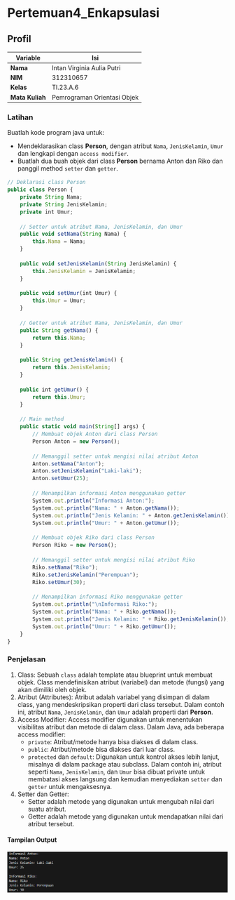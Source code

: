 # Pertemuan4_Enkapsulasi

## Profil
| Variable | Isi |
| -------- | --- |
| **Nama** | Intan Virginia Aulia Putri |
| **NIM** | 312310657 |
| **Kelas** | TI.23.A.6 |
| **Mata Kuliah** | Pemrograman Orientasi Objek |

### Latihan
Buatlah kode program java untuk:
- Mendeklarasikan class **Person**, dengan atribut `Nama`, `JenisKelamin`, `Umur` dan lengkapi dengan `access modifier`.
- Buatlah dua buah objek dari class **Person** bernama Anton dan Riko dan panggil method `setter` dan `getter`.

``` javascript
// Deklarasi class Person
public class Person {
    private String Nama;
    private String JenisKelamin;
    private int Umur;

    // Setter untuk atribut Nama, JenisKelamin, dan Umur
    public void setNama(String Nama) {
        this.Nama = Nama;
    }

    public void setJenisKelamin(String JenisKelamin) {
        this.JenisKelamin = JenisKelamin;
    }

    public void setUmur(int Umur) {
        this.Umur = Umur;
    }

    // Getter untuk atribut Nama, JenisKelamin, dan Umur
    public String getNama() {
        return this.Nama;
    }

    public String getJenisKelamin() {
        return this.JenisKelamin;
    }

    public int getUmur() {
        return this.Umur;
    }

    // Main method
    public static void main(String[] args) {
        // Membuat objek Anton dari class Person
        Person Anton = new Person();

        // Memanggil setter untuk mengisi nilai atribut Anton
        Anton.setNama("Anton");
        Anton.setJenisKelamin("Laki-laki");
        Anton.setUmur(25);

        // Menampilkan informasi Anton menggunakan getter
        System.out.println("Informasi Anton:");
        System.out.println("Nama: " + Anton.getNama());
        System.out.println("Jenis Kelamin: " + Anton.getJenisKelamin());
        System.out.println("Umur: " + Anton.getUmur());

        // Membuat objek Riko dari class Person
        Person Riko = new Person();

        // Memanggil setter untuk mengisi nilai atribut Riko
        Riko.setNama("Riko");
        Riko.setJenisKelamin("Perempuan");
        Riko.setUmur(30);

        // Menampilkan informasi Riko menggunakan getter
        System.out.println("\nInformasi Riko:");
        System.out.println("Nama: " + Riko.getNama());
        System.out.println("Jenis Kelamin: " + Riko.getJenisKelamin());
        System.out.println("Umur: " + Riko.getUmur());
    }
}
```
### Penjelasan
1. Class:
Sebuah `class` adalah template atau blueprint untuk membuat objek. Class mendefinisikan atribut (variabel) dan metode (fungsi) yang akan dimiliki oleh objek.
2. Atribut (Attributes):
Atribut adalah variabel yang disimpan di dalam class, yang mendeskripsikan properti dari class tersebut. Dalam contoh ini, atribut `Nama`, `JenisKelamin`, dan `Umur` adalah properti dari **Person**.
3. Access Modifier:
Access modifier digunakan untuk menentukan visibilitas atribut dan metode di dalam class. Dalam Java, ada beberapa access modifier:
    - `private`: Atribut/metode hanya bisa diakses di dalam class.
    - `public`: Atribut/metode bisa diakses dari luar class.
    - `protected` dan `default`: Digunakan untuk kontrol akses lebih lanjut, misalnya di dalam package atau subclass.
Dalam contoh ini, atribut seperti `Nama`, `JenisKelamin`, dan `Umur` bisa dibuat private untuk membatasi akses langsung dan kemudian menyediakan `setter` dan `getter` untuk mengaksesnya.
4. Setter dan Getter:
    - Setter adalah metode yang digunakan untuk mengubah nilai dari suatu atribut.
    - Getter adalah metode yang digunakan untuk mendapatkan nilai dari atribut tersebut.

#### Tampilan Output
![1](ss/1.png)
